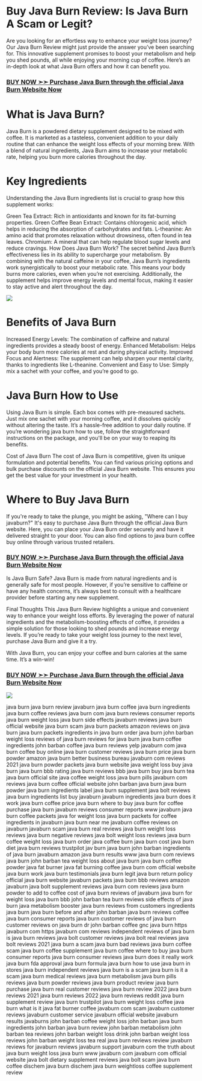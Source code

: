 # Buy Java Burn Review: Is Java Burn A Scam or Legit?

Are you looking for an effortless way to enhance your weight loss journey? Our Java Burn Review might just provide the answer you’ve been searching for. This innovative supplement promises to boost your metabolism and help you shed pounds, all while enjoying your morning cup of coffee. Here’s an in-depth look at what Java Burn offers and how it can benefit you.
<h3><a href="https://dca93l9lxbdw9y7dpqn12drsev.hop.clickbank.net/?&creative=github">BUY NOW ➣➣ Purchase Java Burn through the official Java Burn Website Now</a></h3>

# What is Java Burn?

Java Burn is a powdered dietary supplement designed to be mixed with coffee. It is marketed as a tasteless, convenient addition to your daily routine that can enhance the weight loss effects of your morning brew. With a blend of natural ingredients, Java Burn aims to increase your metabolic rate, helping you burn more calories throughout the day.

# Key Ingredients
Understanding the Java Burn ingredients list is crucial to grasp how this supplement works:

Green Tea Extract: Rich in antioxidants and known for its fat-burning properties.
Green Coffee Bean Extract: Contains chlorogenic acid, which helps in reducing the absorption of carbohydrates and fats.
L-theanine: An amino acid that promotes relaxation without drowsiness, often found in tea leaves.
Chromium: A mineral that can help regulate blood sugar levels and reduce cravings.
How Does Java Burn Work?
The secret behind Java Burn’s effectiveness lies in its ability to supercharge your metabolism. By combining with the natural caffeine in your coffee, Java Burn’s ingredients work synergistically to boost your metabolic rate. This means your body burns more calories, even when you’re not exercising. Additionally, the supplement helps improve energy levels and mental focus, making it easier to stay active and alert throughout the day.

<a href="https://dca93l9lxbdw9y7dpqn12drsev.hop.clickbank.net/?&creative=github" title='Buy Java Burn Now'><img src='https://javaburncoffee.co/images/javaburn-products.png' /></a>

# Benefits of Java Burn

Increased Energy Levels: The combination of caffeine and natural ingredients provides a steady boost of energy.
Enhanced Metabolism: Helps your body burn more calories at rest and during physical activity.
Improved Focus and Alertness: The supplement can help sharpen your mental clarity, thanks to ingredients like L-theanine.
Convenient and Easy to Use: Simply mix a sachet with your coffee, and you’re good to go.

# Java Burn How to Use

Using Java Burn is simple. Each box comes with pre-measured sachets. Just mix one sachet with your morning coffee, and it dissolves quickly without altering the taste. It’s a hassle-free addition to your daily routine. If you’re wondering java burn how to use, follow the straightforward instructions on the package, and you'll be on your way to reaping its benefits.

Cost of Java Burn
The cost of Java Burn is competitive, given its unique formulation and potential benefits. You can find various pricing options and bulk purchase discounts on the official Java Burn website. This ensures you get the best value for your investment in your health.

# Where to Buy Java Burn
If you're ready to take the plunge, you might be asking, "Where can I buy javaburn?" It's easy to purchase Java Burn through the official Java Burn website. Here, you can place your Java Burn order securely and have it delivered straight to your door. You can also find options to java burn coffee buy online through various trusted retailers.
<h3><a href="https://dca93l9lxbdw9y7dpqn12drsev.hop.clickbank.net/?&creative=github">BUY NOW ➣➣ Purchase Java Burn through the official Java Burn Website Now</a></h3>

Is Java Burn Safe?
Java Burn is made from natural ingredients and is generally safe for most people. However, if you’re sensitive to caffeine or have any health concerns, it’s always best to consult with a healthcare provider before starting any new supplement.

Final Thoughts
This Java Burn Review highlights a unique and convenient way to enhance your weight loss efforts. By leveraging the power of natural ingredients and the metabolism-boosting effects of coffee, it provides a simple solution for those looking to shed pounds and increase energy levels. If you’re ready to take your weight loss journey to the next level, purchase Java Burn and give it a try.

With Java Burn, you can enjoy your coffee and burn calories at the same time. It’s a win-win!

<h3><a href="https://dca93l9lxbdw9y7dpqn12drsev.hop.clickbank.net/?&creative=github">BUY NOW ➣➣ Purchase Java Burn through the official Java Burn Website Now</a></h3>

<a href="https://dca93l9lxbdw9y7dpqn12drsev.hop.clickbank.net/?&creative=github" title='Purchase Java Burn Now'><img src='https://javaburncoffee.co/images/javaburn-shakes.png' /></a>




















java burn
java burn review
javaburn
java burn coffee
java burn ingredients
java burn coffee reviews
java burn com
java burn reviews consumer reports
java burn weight loss
java burn side effects
javaburn reviews
java burn official website
java burn scam
java burn packets amazon
reviews on java burn
java burn packets
ingredients in java burn
order java burn
john barban weight loss
reviews of java burn
reviews for java burn
java burn coffee ingredients
john barban coffee
java burn reviews yelp
javaburn com
java burn coffee buy online
java burn customer reviews
java burn price
java burn powder amazon
java burn better business bureau
javaburn com reviews 2021
java burn powder packets
java burn website
java weight loss
buy java burn
java burn bbb rating
java burn reviews bbb
java burn buy
java burn tea
java burn official site
java coffee weight loss
java burn pills
javaburn com reviews
java burn coffee official website
john barban java burn
java burn powder
java burn ingredients label
java burn supplement
java bolt reviews
java burn ingredients list
buy javaburn
javaburn ingredients
java burn does it work
java burn coffee price
java burn where to buy
java burn for coffee
purchase java burn
javaburn reviews consumer reports
www javaburn
java burn coffee packets
java for weight loss
java burn packets for coffee
ingredients in javaburn
java burn near me
javaburn coffee
reviews on javaburn
javaburn scam
java burn real reviews
java burn weight loss reviews
java burn negative reviews
java bolt weight loss reviews
java burn coffee weight loss
java burn order
java coffee burn
java burn cost
java burn diet
java burn reviews trustpilot
jav burn
java burn john barban
ingredients of java burn
javaburn amazon
java burn results
www java burn com
reviews java burn
john barban tea weight loss
about java burn
java burn coffee powder
java fat burner
java fat burning coffee
java burn com official website
java burn work
java burn testimonials
java burn legit
java burn return policy
official java burn website
javaburn packets
java burn bbb reviews
amazon javaburn
java bolt supplement reviews
java burn com reviews
java burn powder to add to coffee
cost of java burn
reviews of javaburn
java burn for weight loss
java burn bbb
john barban tea burn reviews
side effects of java burn
java metabolism booster
java burn reviews from customers
ingredients java burn
java burn before and after
john barban java burn reviews
coffee java burn
consumer reports java burn
customer reviews of java burn
customer reviews on java burn
dr john barban coffee
gnc java burn
https javaburn com
https javaburn com reviews
independent reviews of java burn
is java burn reviews
java bolt customer reviews
java bolt real reviews
java bolt reviews 2021
java burn a scam
java burn bad reviews
java burn coffee scam
java burn coffee supplement
java burn coffee where to buy
java burn consumer reports
java burn consumer reviews
java burn does it really work
java burn fda approval
java burn formula
java burn how to use
java burn in stores
java burn independent reviews
java burn is a scam
java burn is it a scam
java burn medical reviews
java burn metabolism
java burn pills reviews
java burn powder reviews
java burn product review
java burn purchase
java burn real customer reviews
java burn review 2022
java burn reviews 2021
java burn reviews 2022
java burn reviews reddit
java burn supplement review
java burn trustpilot
java burn weight loss coffee
java burn what is it
java fat burner coffee
javaburn com scam
javaburn customer reviews
javaburn customer service
javaburn official website
javaburn results
javaburns
john barban coffee weight loss
john barban java burn ingredients
john barban java burn review
john barban metabolism
john barban tea reviews
john barban weight loss drink
john barban weight loss reviews
john barban weight loss tea
real java burn reviews
review javaburn
reviews for javaburn
reviews javaburn
support javaburn com
the truth about java burn
weight loss java burn
www javaburn com
javaburn com official website
java bolt dietary supplement reviews
java bolt scam
java burn coffee dischem
java burn dischem
java burn weightloss coffee supplement review
